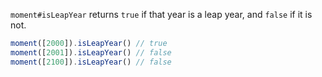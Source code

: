 `moment#isLeapYear` returns `true` if that year is a leap year, and `false` if it is not.

```javascript
moment([2000]).isLeapYear() // true
moment([2001]).isLeapYear() // false
moment([2100]).isLeapYear() // false
```
